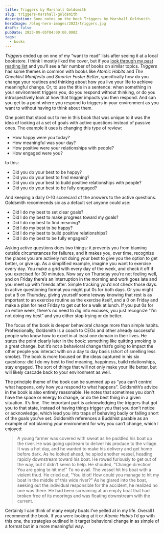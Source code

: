 ```yaml
---
title: Triggers by Marshall Goldsmith
slug: triggers-marshall-goldsmith
description: Some notes on the book Triggers by Marshall Goldsmith.
heroImage: /blog-hero-images/2023/triggers.jpg
draft: false
pubDate: 2023-09-05T04:00:00.000Z
tags:
  - books
---
```


*Triggers* ended up on one of my “want to read” lists after seeing it at a local bookstore. I think I mostly liked the cover, but if you [look through my past reading list](https://www.builtwith.coffee/books) and you’ll see a fair number of books on similar topics. *Triggers* has some themes in common with books like *Atomic Habits* and *The Checklist Manifesto* and *Smarter Faster Better*, specifically how do you change your routines and thinking about how you live your life to achieve meaningful change. Or, to use the title in a sentence: when something in your environment triggers you, do you respond without thinking, or do you introspectively look at how that trigger impacts you then respond. And can you get to a point where you respond to triggers in your environment as you want to without having to think about them.

One point that stood out to me in this book that was unique to it was the idea of looking at a set of goals with active questions instead of passive ones. The example it uses is changing this type of review:

* How happy were you today?
* How meaningful was your day?
* How positive were your relationships with people?
* How engaged were you?

to this:

* Did you do your best to be happy?
* Did you do your best to find meaning?
* Did you do your best to build positive relationships with people?
* Did you do your best to be fully engaged?

And keeping a daily 0-10 scorecard of the answers to the active questions. Goldsmith recommends six as a default set anyone could use:

* Did I do my best to set clear goals?
* Did I do my best to make progress toward my goals?
* Did I do my best to find meaning?
* Did I do my best to be happy?
* Did I do my best to build positive relationships?
* Did I do my best to be fully engaged?

Asking active questions does two things: it prevents you from blaming outside circumstances for failures, and it makes you, over time, recognize the places you are actively not doing your best to give you the option to get better, or give up. As a simplified example, imagine you want to exercise every day. You make a grid with every day of the week, and check it off if you exercised for 30 minutes. Now say on Thursday you’re not feeling well, and on Friday there’s an interruption in the morning and work goes late and you meet up with friends after. Simple tracking you’d not check those days. In active questioning format you might put 0s for both days. Or you might put a 5 on Thursday, giving yourself some leeway knowing that rest is as important to an exercise routine as the exercise itself, and a 0 on Friday and make a plan for next Friday to get out for a walk at lunch. If you put 0s for an entire week, there's no need to dig into excuses, you just recognize “I’m not doing my best” and you either stop trying or do better.

The focus of the book is deeper behavioral change more than simple habits. Professionally, Goldsmith is a coach to CEOs and other already successful people who know how to excel in at least one domain in their lives. He states the point clearly later in the book: something like quitting smoking is a great change, but it’s not a behavioral change that’s going to impact the other people you interact with on a day to day basis (short of smelling less smoke). The book is more focused on the ideas captured in his six questions: did I do my best to find meaning, happiness, build relationships, stay engaged. The sort of things that will not only make your life better, but will likely cascade back to your environment as well.

The principle theme of the book can be summed up as “you can‘t control what happens, only how you respond to what happens”.  Goldsmith’s advice in the book is also entirely reasonable. He notes that sometimes you don't have the space or energy to change, or do the best thing in a given situation. It’s fine. The important part is acknowledging the triggers that got you to that state, instead of having things trigger you that you don’t notice or acknowledge, which lead you into traps of behaving badly or falling short of the goals you’ve set. Goldsmith references a Buddhist parable as an example of not blaming your environment for why you can’t change, which I enjoyed:

> A young farmer was covered with sweat as he paddled his boat up the river. He was going upstream to deliver his produce to the village. It was a hot day, and he wanted to make his delivery and get home before dark. As he looked ahead, he spied another vessel, heading rapidly downstream toward his boat. He rowed furiously to get out of the way, but it didn't seem to help.
> He shouted, "Change direction! You are going to hit me!" To no avail. The vessel hit his boat with a violent thud. He cried out, "You idiot! How could you manage to hit my boat in the middle of this wide river?" As he glared into the boat, seeking out the individual responsible for the accident, he realized no one was there. He had been screaming at an empty boat that had broken free of its moorings and was floating downstream with the current.

Certainly I can think of many empty boats I’ve yelled at in my life. Overall I recommend the book. If you were looking at it or *Atomic Habits* I’d go with this one, the strategies outlined in it target behavioral change in as simple of a format but in a more meaningful way.
